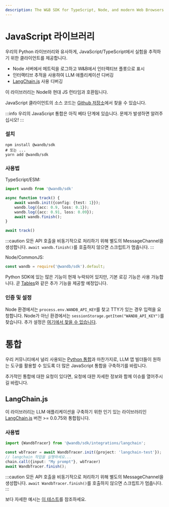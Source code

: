 ```yaml
---
description: The W&B SDK for TypeScript, Node, and modern Web Browsers
---
```


# JavaScript 라이브러리

우리의 Python 라이브러리와 유사하게, JavaScript/TypeScript에서 실험을 추적하기 위한 클라이언트를 제공합니다.

- Node 서버에서 메트릭을 로그하고 W&B에서 인터랙티브 플롯으로 표시
- 인터랙티브 추적을 사용하여 LLM 애플리케이션 디버깅
- [LangChain.js](https://github.com/hwchase17/langchainjs) 사용 디버깅

이 라이브러리는 Node와 현대 JS 런타임과 호환됩니다.

JavaScript 클라이언트의 소스 코드는 [Github 저장소](https://github.com/wandb/wandb-js)에서 찾을 수 있습니다.

:::info
우리의 JavaScript 통합은 아직 베타 단계에 있습니다. 문제가 발생하면 알려주십시오!
:::

### 설치

```shell
npm install @wandb/sdk
# 또는 ...
yarn add @wandb/sdk
```

### 사용법

TypeScript/ESM:

```typescript
import wandb from '@wandb/sdk'

async function track() {
    await wandb.init({config: {test: 1}});
    wandb.log({acc: 0.9, loss: 0.1});
    wandb.log({acc: 0.91, loss: 0.09});
    await wandb.finish();
}

await track()
```

:::caution
모든 API 호출을 비동기적으로 처리하기 위해 별도의 MessageChannel을 생성합니다. `await wandb.finish()`를 호출하지 않으면 스크립트가 멈춥니다.
:::

Node/CommonJS:

```javascript
const wandb = require('@wandb/sdk').default;
```

Python SDK에 있는 많은 기능이 현재 누락되어 있지만, 기본 로깅 기능은 사용 가능합니다. 곧 [Tables](https://docs.wandb.ai/guides/tables?utm_source=github&utm_medium=code&utm_campaign=wandb&utm_content=readme)와 같은 추가 기능을 제공할 예정입니다.

### 인증 및 설정

Node 환경에서는 `process.env.WANDB_API_KEY`를 찾고 TTY가 있는 경우 입력을 요청합니다. Node가 아닌 환경에서는 `sessionStorage.getItem("WANDB_API_KEY")`를 찾습니다. 추가 설정은 [여기에서 찾을 수 있습니다](https://github.com/wandb/wandb-js/blob/main/src/sdk/lib/config.ts).

# 통합

우리 커뮤니티에서 널리 사용되는 [Python 통합](https://docs.wandb.ai/guides/integrations)과 마찬가지로, LLM 앱 빌더들이 원하는 도구를 활용할 수 있도록 더 많은 JavaScript 통합을 구축하기를 바랍니다.

추가적인 통합에 대한 요청이 있다면, 요청에 대한 자세한 정보와 함께 이슈를 열어주시길 바랍니다.

## LangChain.js

이 라이브러리는 LLM 애플리케이션을 구축하기 위한 인기 있는 라이브러리인 [LangChain.js](https://github.com/hwchase17/langchainjs) 버전 >= 0.0.75와 통합됩니다.

### 사용법

```typescript
import {WandbTracer} from '@wandb/sdk/integrations/langchain';

const wbTracer = await WandbTracer.init({project: 'langchain-test'});
// langchain 작업을 실행하세요...
chain.call({input: "My prompt"}, wbTracer)
await WandbTracer.finish();
```

:::caution
모든 API 호출을 비동기적으로 처리하기 위해 별도의 MessageChannel을 생성합니다. `await WandbTracer.finish()`를 호출하지 않으면 스크립트가 멈춥니다.
:::

보다 자세한 예시는 [이 테스트](https://github.com/wandb/wandb-js/blob/main/src/sdk/integrations/langchain/langchain.test.ts)를 참조하세요.